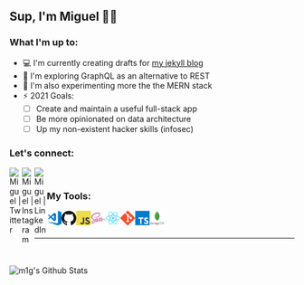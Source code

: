 ## Sup, I'm Miguel 👋🏾

### What I'm up to:

- 💻 I'm currently creating drafts for [my jekyll blog][website]
- 🔰 I'm exploring GraphQL as an alternative to REST
- 📕 I'm also experimenting more the the MERN stack
- ⚡ 2021 Goals: 
  - [ ] Create and maintain a useful full-stack app
  - [ ] Be more opinionated on data architecture
  - [ ] Up my non-existent hacker skills (infosec)

### Let's connect:

[<img align="left" alt="Miguel | Twitter" width="22px" src="https://cdn.jsdelivr.net/npm/simple-icons@v3/icons/twitter.svg" />][twitter]
[<img align="left" alt="Miguel | Instagram" width="22px" src="https://cdn.jsdelivr.net/npm/simple-icons@v3/icons/instagram.svg" />][instagram]
[<img align="left" alt="Miguel | LinkedIn" width="22px" src="https://cdn.jsdelivr.net/npm/simple-icons@v3/icons/linkedin.svg" />][linkedin]

<br />

### My Tools:

[<img align="left" alt="Visual Studio Code" width="26px" src="https://raw.githubusercontent.com/github/explore/80688e429a7d4ef2fca1e82350fe8e3517d3494d/topics/visual-studio-code/visual-studio-code.png" />][vscode]
[<img align="left" alt="Github" width="26px" src="https://raw.githubusercontent.com/github/explore/78df643247d429f6cc873026c0622819ad797942/topics/github/github.png" />][github]
[<img align="left" alt="Javascript" width="26px" src="https://raw.githubusercontent.com/github/explore/80688e429a7d4ef2fca1e82350fe8e3517d3494d/topics/javascript/javascript.png" />][javascript]
[<img align="left" alt="Sass" width="26px" src="https://raw.githubusercontent.com/devicons/devicon/master/icons/sass/sass-original.svg" />][sass]
[<img align="left" alt="React" width="26px" src="https://raw.githubusercontent.com/devicons/devicon/master/icons/react/react-original.svg" />][react]
[<img align="left" alt="Git" width="26px" src="https://raw.githubusercontent.com/devicons/devicon/0d6c64dbbf311879f7d563bfc3ccf559f9ed111c/icons/git/git-original.svg" />][git]
[<img align="left" alt="Typescript" width="26px" src="https://raw.githubusercontent.com/devicons/devicon/master/icons/typescript/typescript-original.svg" />][typescript]
[<img align="left" alt="MongoDB" width="26px" src="https://raw.githubusercontent.com/devicons/devicon/0d6c64dbbf311879f7d563bfc3ccf559f9ed111c/icons/mongodb/mongodb-original-wordmark.svg" />][mongodb]

<br />
<br />

---

<br />
<br />

<img align="left" alt="m1g's Github Stats" src="https://github-readme-stats.vercel.app/api?username=m1g&show_icons=true&hide_border=true&hide=stars&count_private=true">

[website]: https://malcolmcodes.com
[twitter]: https://twitter.com/miguelmalcolm
[linkedin]: https://linkedin.com/in/miguel-js
[instagram]: https://instagram.com/miguelxmalcolm
[vscode]: https://code.visualstudio.com/
[github]: https://github.com/
[javascript]: https://www.javascript.com/
[sass]: https://sass-lang.com/
[react]: https://reactjs.org/
[typescript]: https://www.typescriptlang.org/
[git]: https://git-scm.com/
[mongodb]: https://www.mongodb.com/

<!-- h/t codeSTACKr next level github profile https://www.youtube.com/watch?v=ECuqb5Tv9qI -->
